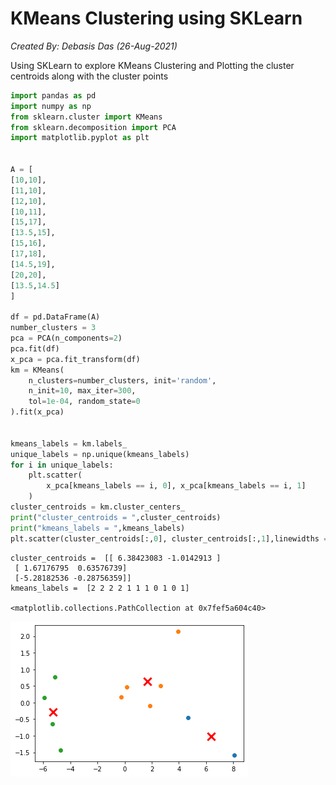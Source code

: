 # KMeans Clustering using SKLearn


*Created By: Debasis Das (26-Aug-2021)*

Using SKLearn to explore KMeans Clustering and Plotting the cluster centroids along with the cluster points


```python
import pandas as pd
import numpy as np
from sklearn.cluster import KMeans
from sklearn.decomposition import PCA
import matplotlib.pyplot as plt


A = [
[10,10],
[11,10],
[12,10],
[10,11],
[15,17],
[13.5,15],
[15,16],
[17,18],
[14.5,19],
[20,20],
[13.5,14.5]
]

df = pd.DataFrame(A)
number_clusters = 3
pca = PCA(n_components=2) 
pca.fit(df)
x_pca = pca.fit_transform(df)
km = KMeans(
    n_clusters=number_clusters, init='random',
    n_init=10, max_iter=300, 
    tol=1e-04, random_state=0
).fit(x_pca)


kmeans_labels = km.labels_
unique_labels = np.unique(kmeans_labels)
for i in unique_labels:
    plt.scatter(
        x_pca[kmeans_labels == i, 0], x_pca[kmeans_labels == i, 1]
    )
cluster_centroids = km.cluster_centers_
print("cluster_centroids = ",cluster_centroids)
print("kmeans_labels = ",kmeans_labels)
plt.scatter(cluster_centroids[:,0], cluster_centroids[:,1],linewidths = 3, s=150,marker="x", color='r')


```

    cluster_centroids =  [[ 6.38423083 -1.0142913 ]
     [ 1.67176795  0.63576739]
     [-5.28182536 -0.28756359]]
    kmeans_labels =  [2 2 2 2 1 1 1 0 1 0 1]

    <matplotlib.collections.PathCollection at 0x7fef5a604c40>

    
![png](output_1_2.png)